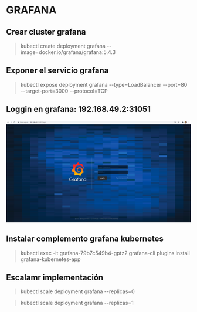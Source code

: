 # GRAFANA

## Crear cluster grafana
> kubectl create deployment grafana --image=docker.io/grafana/grafana:5.4.3

## Exponer el servicio grafana 
> kubectl expose deployment grafana --type=LoadBalancer --port=80 --target-port=3000 --protocol=TCP

## Loggin en grafana: 192.168.49.2:31051
![Loggin grafana](https://github.com/joh1986nny/DevOps/blob/master/images/grafana_loggin.png)

## Instalar complemento grafana kubernetes
> kubectl exec -it grafana-79b7c549b4-gptz2 grafana-cli plugins install grafana-kubernetes-app

## Escalamr implementación
> kubectl scale deployment grafana --replicas=0

> kubectl scale deployment grafana --replicas=1 
